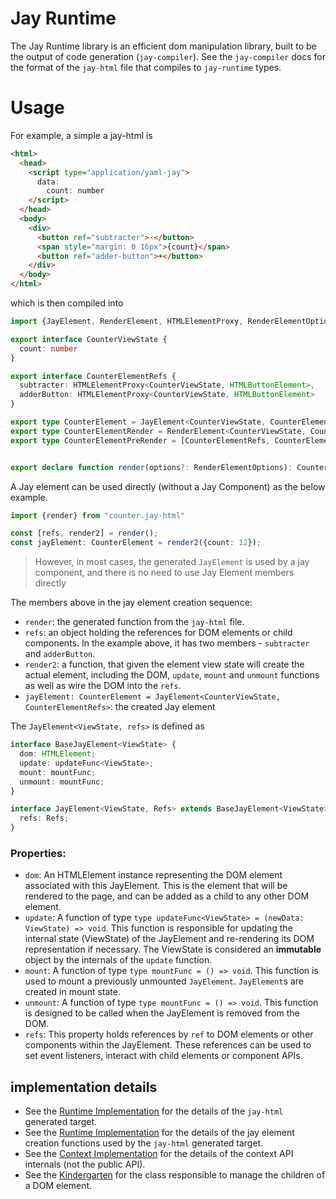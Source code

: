 # Jay Runtime

The Jay Runtime library is an efficient dom manipulation library, built to be the output of code generation (`jay-compiler`).
See the `jay-compiler` docs for the format of the `jay-html` file that compiles to `jay-runtime` types.

# Usage 

For example, a simple a jay-html is 
```html
<html>
  <head>
    <script type="application/yaml-jay">
      data:
        count: number
    </script>
  </head>
  <body>
    <div>
      <button ref="subtracter">-</button>
      <span style="margin: 0 16px">{count}</span>
      <button ref="adder-button">+</button>
    </div>
  </body>
</html>
```

which is then compiled into 
```typescript
import {JayElement, RenderElement, HTMLElementProxy, RenderElementOptions} from "jay-runtime";

export interface CounterViewState {
  count: number
}

export interface CounterElementRefs {
  subtracter: HTMLElementProxy<CounterViewState, HTMLButtonElement>,
  adderButton: HTMLElementProxy<CounterViewState, HTMLButtonElement>
}

export type CounterElement = JayElement<CounterViewState, CounterElementRefs>
export type CounterElementRender = RenderElement<CounterViewState, CounterElementRefs, CounterElement>
export type CounterElementPreRender = [CounterElementRefs, CounterElementRender]


export declare function render(options?: RenderElementOptions): CounterElementPreRender
```

A Jay element can be used directly (without a Jay Component) as the below example. 

```typescript
import {render} from "counter.jay-html"

const [refs, render2] = render();
const jayElement: CounterElement = render2({count: 12});
```

> However, in most cases, the generated `JayElement` is used by a jay component, and there is no need to use Jay Element members directly

The members above in the jay element creation sequence:
* `render`: the generated function from the `jay-html` file.
* `refs`: an object holding the references for DOM elements or child components. In the example above, it has two members - `subtracter` and `adderButton`.
* `render2`: a function, that given the element view state will create the actual element, including the DOM, `update`, `mount` and `unmount` functions
  as well as wire the DOM into the `refs`.
* `jayElement: CounterElement = JayElement<CounterViewState, CounterElementRefs>`: the created Jay element

The `JayElement<ViewState, refs>` is defined as

```typescript
interface BaseJayElement<ViewState> {
  dom: HTMLElement;
  update: updateFunc<ViewState>;
  mount: mountFunc;
  unmount: mountFunc;
}

interface JayElement<ViewState, Refs> extends BaseJayElement<ViewState> {
  refs: Refs;
}
```

### Properties:

- `dom`: An HTMLElement instance representing the DOM element associated with this JayElement.
  This is the element that will be rendered to the page, and can be added as a child to any other DOM element.
- `update`: A function of type `type updateFunc<ViewState> = (newData: ViewState) => void`.
  This function is responsible for updating the internal state (ViewState) of the JayElement and re-rendering its
  DOM representation if necessary. The ViewState is considered an **immutable** object by the internals of the `update` function.
- `mount`: A function of type `type mountFunc = () => void`. This function is used to mount a previously unmounted `JayElement`.
  `JayElement`s are created in mount state.
- `unmount`: A function of type `type mountFunc = () => void`. This function is designed to be called when the JayElement is removed from the DOM.
- `refs`: This property holds references by `ref` to DOM elements or other components within the JayElement.
  These references can be used to set event listeners, interact with child elements or component APIs.



## implementation details

* See the [Runtime Implementation](./docs/jay-element.md) for the details of the `jay-html` generated target.
* See the [Runtime Implementation](./docs/runtime.md) for the details of the jay element creation functions used by the `jay-html` generated target.
* See the [Context Implementation](./docs/context.md) for the details of the context API internals (not the public API).
* See the [Kindergarten](./docs/kindergarten.md) for the class responsible to manage the children of a DOM element.